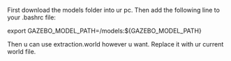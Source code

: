 First download the models folder into ur pc.
Then add the following line to your .bashrc file:

export GAZEBO_MODEL_PATH=<path to models in your pc>/models:${GAZEBO_MODEL_PATH}

Then u can use extraction.world however u want. Replace it with ur current world file.
